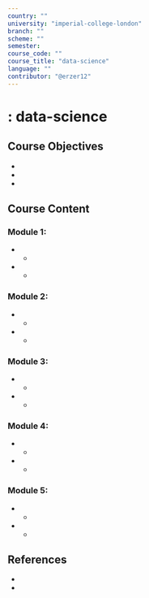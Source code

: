 ```yaml
---
country: ""
university: "imperial-college-london"
branch: ""
scheme: ""
semester: 
course_code: ""
course_title: "data-science"
language: ""
contributor: "@erzer12"
---
```

# : data-science

## Course Objectives
* 
* 
* 

## Course Content
### Module 1: 
* 
  - 
* 
  - 

### Module 2: 
* 
  - 
* 
  - 

### Module 3: 
* 
  - 
* 
  - 

### Module 4: 
* 
  - 
* 
  - 

### Module 5: 
* 
  - 
* 
  - 

## References
* 
* 

